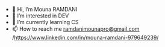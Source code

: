 - 👋 Hi, I’m Mouna RAMDANI
- 👀 I’m interested in DEV
- 🌱 I’m currently learning CS
- 📫 How to reach me ramdanimounapro@gmail.com /https://www.linkedin.com/in/mouna-ramdani-979649239/

<!---
midjjnfn/midjjnfn is a ✨ special ✨ repository because its `README.md` (this file) appears on your GitHub profile.
You can click the Preview link to take a look at your changes.
--->
